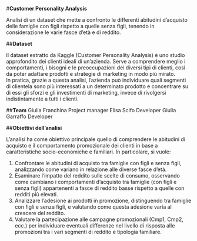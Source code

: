 #**Customer Personality Analysis**

Analisi di un dataset che mette a confronto le differenti abitudini d’acquisto delle famiglie con figli rispetto a quelle senza figli, tenendo in considerazione le varie fasce d’età e di reddito. 

##**Dataset**

Il dataset estratto da Kaggle (Customer Personality Analysis)  è uno studio approfondito dei clienti ideali di un’azienda. Serve a comprendere meglio i comportamenti, i bisogni e le preoccupazioni dei diversi tipi di clienti, così da poter adattare prodotti e strategie di marketing in modo più mirato.                                                    
In pratica, grazie a questa analisi, l’azienda può individuare quali segmenti di clientela sono più interessati a un determinato prodotto e concentrare su di essi gli sforzi e gli investimenti di marketing, invece di rivolgersi indistintamente a tutti i clienti.

##**Team**
Giulia Franchina	Project manager
Elisa Scifo	        Developer 
Giulia Garraffo 	Developer 

##**Obiettivi dell’analisi**

L’analisi ha come obiettivo principale quello di comprendere le abitudini di acquisto e il comportamento promozionale dei clienti in base a caratteristiche socio-economiche e familiari.
In particolare, si vuole:
1.	Confrontare le abitudini di acquisto tra famiglie con figli e senza figli, analizzando come variano in relazione alle diverse fasce d’età.
2.	Esaminare l’impatto del reddito sulle scelte di consumo, osservando come cambiano i comportamenti d’acquisto tra famiglie (con figli e senza figli) appartenenti a fasce di reddito basse rispetto a quelle con redditi più elevati.
3.	Analizzare l’adesione ai prodotti in promozione, distinguendo tra famiglie con figli e senza figli, e valutando come questa adesione varia al crescere del reddito.
4.	Valutare la partecipazione alle campagne promozionali (Cmp1, Cmp2, ecc.) per individuare eventuali differenze nel livello di risposta alle promozioni tra i vari segmenti di reddito e tipologia familiare.


